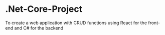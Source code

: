 # .Net-Core-Project

To create a web application with CRUD functions using React for the front-end and C# for the backend
